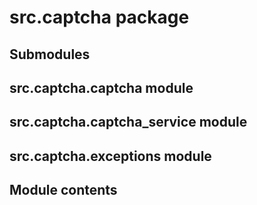 # src.captcha package

## Submodules

## src.captcha.captcha module

## src.captcha.captcha_service module

## src.captcha.exceptions module

## Module contents
